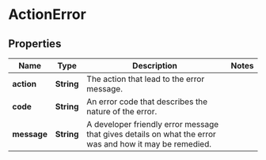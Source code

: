 

# ActionError


## Properties

| Name | Type | Description | Notes |
|------------ | ------------- | ------------- | -------------|
|**action** | **String** | The action that lead to the error message. |  |
|**code** | **String** | An error code that describes the nature of the error. |  |
|**message** | **String** | A developer friendly error message that gives details on what the error was and how it may be remedied. |  |



